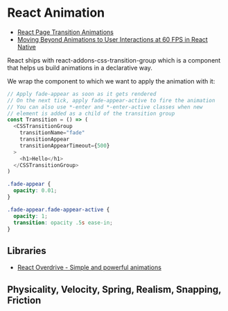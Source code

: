 # React Animation

* [React Page Transition Animations](https://medium.com/front-end-hacking/react-page-transition-animations-9d18c90a9831#.jpe9r2a9b)
* [Moving Beyond Animations to User Interactions at 60 FPS in React Native](https://medium.com/@talkol/moving-beyond-animations-to-user-interactions-at-60-fps-in-react-native-b6b1fa0ba525#.v3vy9yw0i)

React ships with react-addons-css-transition-group which is a component that helps us build animations in a declarative way.

We wrap the component to which we want to apply the animation with it:

```js
// Apply fade-appear as soon as it gets rendered
// On the next tick, apply fade-appear-active to fire the animation
// You can also use *-enter and *-enter-active classes when new
// element is added as a child of the transition group
const Transition = () => (
  <CSSTransitionGroup
    transitionName="fade"
    transitionAppear
    transitionAppearTimeout={500}
  >
    <h1>Hello</h1>
  </CSSTransitionGroup>
)
```

```css
.fade-appear {
  opacity: 0.01;
}

.fade-appear.fade-appear-active {
  opacity: 1;
  transition: opacity .5s ease-in;
}
```

## Libraries

* [React Overdrive - Simple and powerful animations](https://react-overdrive.now.sh/)

## Physicality, Velocity, Spring, Realism, Snapping, Friction
